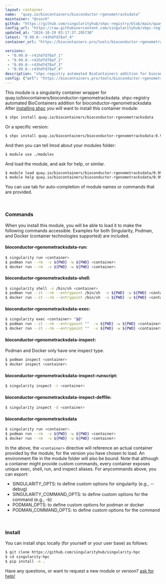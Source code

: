 ```yaml
---
layout: container
name:  "quay.io/biocontainers/bioconductor-rgenometracksdata"
maintainer: "@vsoch"
github: "https://github.com/singularityhub/shpc-registry/blob/main/quay.io/biocontainers/bioconductor-rgenometracksdata/container.yaml"
config_url: "https://raw.githubusercontent.com/singularityhub/shpc-registry/main/quay.io/biocontainers/bioconductor-rgenometracksdata/container.yaml"
updated_at: "2024-10-29 03:17:37.295738"
latest: "0.99.0--r43hdfd78af_4"
container_url: "https://biocontainers.pro/tools/bioconductor-rgenometracksdata"

versions:
 - "0.99.0--r41hdfd78af_1"
 - "0.99.0--r42hdfd78af_2"
 - "0.99.0--r43hdfd78af_3"
 - "0.99.0--r43hdfd78af_4"
description: "shpc-registry automated BioContainers addition for bioconductor-rgenometracksdata"
config: {"url": "https://biocontainers.pro/tools/bioconductor-rgenometracksdata", "maintainer": "@vsoch", "description": "shpc-registry automated BioContainers addition for bioconductor-rgenometracksdata", "latest": {"0.99.0--r43hdfd78af_4": "sha256:0b27cd3e4cb6b2ee4549fb65b6777ded6e55cec54b6dc13b0f83181ee13554e6"}, "tags": {"0.99.0--r41hdfd78af_1": "sha256:e6adb1d1b7f39bebeb0446e882f527b3450f28020d0a96ac8952b0964060a147", "0.99.0--r42hdfd78af_2": "sha256:ea61aa5cbbd765cb055c934c3d593a131825b3cb86a256409332833c82bcc5c3", "0.99.0--r43hdfd78af_3": "sha256:73038b87fc6e04073a52c1791686b649e59c96117a26c161716ea87994b43498", "0.99.0--r43hdfd78af_4": "sha256:0b27cd3e4cb6b2ee4549fb65b6777ded6e55cec54b6dc13b0f83181ee13554e6"}, "docker": "quay.io/biocontainers/bioconductor-rgenometracksdata"}
---
```


This module is a singularity container wrapper for quay.io/biocontainers/bioconductor-rgenometracksdata.
shpc-registry automated BioContainers addition for bioconductor-rgenometracksdata
After [installing shpc](#install) you will want to install this container module:


```bash
$ shpc install quay.io/biocontainers/bioconductor-rgenometracksdata
```

Or a specific version:

```bash
$ shpc install quay.io/biocontainers/bioconductor-rgenometracksdata:0.99.0--r43hdfd78af_4
```

And then you can tell lmod about your modules folder:

```bash
$ module use ./modules
```

And load the module, and ask for help, or similar.

```bash
$ module load quay.io/biocontainers/bioconductor-rgenometracksdata/0.99.0--r43hdfd78af_4
$ module help quay.io/biocontainers/bioconductor-rgenometracksdata/0.99.0--r43hdfd78af_4
```

You can use tab for auto-completion of module names or commands that are provided.

<br>

### Commands

When you install this module, you will be able to load it to make the following commands accessible.
Examples for both Singularity, Podman, and Docker (container technologies supported) are included.

#### bioconductor-rgenometracksdata-run:

```bash
$ singularity run <container>
$ podman run --rm  -v ${PWD} -w ${PWD} <container>
$ docker run --rm  -v ${PWD} -w ${PWD} <container>
```

#### bioconductor-rgenometracksdata-shell:

```bash
$ singularity shell -s /bin/sh <container>
$ podman run --it --rm --entrypoint /bin/sh  -v ${PWD} -w ${PWD} <container>
$ docker run --it --rm --entrypoint /bin/sh  -v ${PWD} -w ${PWD} <container>
```

#### bioconductor-rgenometracksdata-exec:

```bash
$ singularity exec <container> "$@"
$ podman run --it --rm --entrypoint ""  -v ${PWD} -w ${PWD} <container> "$@"
$ docker run --it --rm --entrypoint ""  -v ${PWD} -w ${PWD} <container> "$@"
```

#### bioconductor-rgenometracksdata-inspect:

Podman and Docker only have one inspect type.

```bash
$ podman inspect <container>
$ docker inspect <container>
```

#### bioconductor-rgenometracksdata-inspect-runscript:

```bash
$ singularity inspect -r <container>
```

#### bioconductor-rgenometracksdata-inspect-deffile:

```bash
$ singularity inspect -d <container>
```



#### bioconductor-rgenometracksdata

```bash
$ singularity run <container>
$ podman run --rm  -v ${PWD} -w ${PWD} <container>
$ docker run --rm  -v ${PWD} -w ${PWD} <container>
```


In the above, the `<container>` directive will reference an actual container provided
by the module, for the version you have chosen to load. An environment file in the
module folder will also be bound. Note that although a container
might provide custom commands, every container exposes unique exec, shell, run, and
inspect aliases. For anycommands above, you can export:

 - SINGULARITY_OPTS: to define custom options for singularity (e.g., --debug)
 - SINGULARITY_COMMAND_OPTS: to define custom options for the command (e.g., -b)
 - PODMAN_OPTS: to define custom options for podman or docker
 - PODMAN_COMMAND_OPTS: to define custom options for the command

<br>

### Install

You can install shpc locally (for yourself or your user base) as follows:

```bash
$ git clone https://github.com/singularityhub/singularity-hpc
$ cd singularity-hpc
$ pip install -e .
```

Have any questions, or want to request a new module or version? [ask for help!](https://github.com/singularityhub/singularity-hpc/issues)